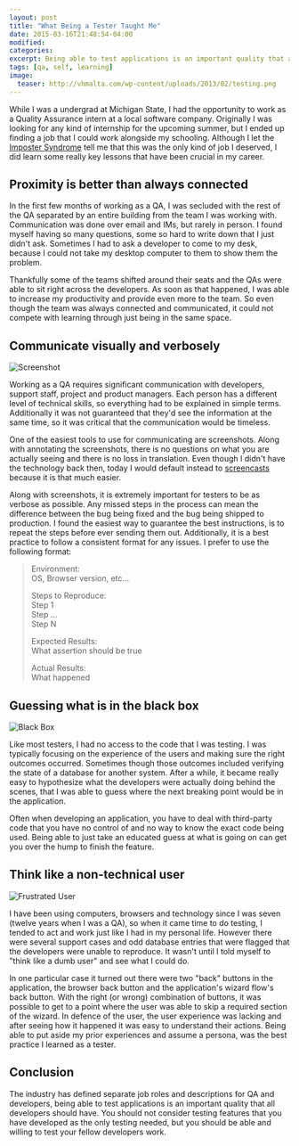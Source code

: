 ```yaml
---
layout: post
title: "What Being a Tester Taught Me"
date: 2015-03-16T21:48:54-04:00
modified:
categories: 
excerpt: Being able to test applications is an important quality that all developers should have.
tags: [qa, self, learning]
image:
  teaser: http://vhmalta.com/wp-content/uploads/2013/02/testing.png
---
```


While I was a undergrad at Michigan State, I had the opportunity to work as a Quality Assurance intern at a local software company.  Originally I was looking for any kind of internship for the upcoming summer, but I ended up finding a job that I could work alongside my schooling.  Although I let the [Imposter Syndrome](http://en.wikipedia.org/wiki/Impostor_syndrome) tell me that this was the only kind of job I deserved, I did learn some really key lessons that have been crucial in my career.

## Proximity is better than always connected

In the first few months of working as a QA, I was secluded with the rest of the QA separated by an entire building from the team I was working with.  Communication was done over email and IMs, but rarely in person.  I found myself having so many questions, some so hard to write down that I just didn't ask.  Sometimes I had to ask a developer to come to my desk, because I could not take my desktop computer to them to show them the problem.

Thankfully some of the teams shifted around their seats and the QAs were able to sit right across the developers.  As soon as that happened, I was able to increase my productivity and provide even more to the team.  So even though the team was always connected and communicated, it could not compete with learning through just being in the same space.

## Communicate visually and verbosely

![Screenshot](https://addons.cdn.mozilla.net/user-media/previews/full/54/54638.png)

Working as a QA requires significant communication with developers, support staff, project and product managers.  Each person has a different level of technical skills, so everything had to be explained in simple terms.  Additionally it was not guaranteed that they'd see the information at the same time, so it was critical that the communication would be timeless.

One of the easiest tools to use for communicating are screenshots.  Along with annotating the screenshots, there is no questions on what you are actually seeing and there is no loss in translation.  Even though I didn't have the technology back then, today I would default instead to [screencasts](http://en.wikipedia.org/wiki/Screencast) because it is that much easier.

Along with screenshots, it is extremely important for testers to be as verbose as possible.  Any missed steps in the process can mean the difference between the bug being fixed and the bug being shipped to production.  I found the easiest way to guarantee the best instructions, is to repeat the steps before ever sending them out.  Additionally, it is a best practice to follow a consistent format for any issues.  I prefer to use the following format:

> Environment:  
>   OS, Browser version, etc...
> 
> Steps to Reproduce:  
> Step 1  
> Step ...  
> Step N  
> 
> Expected Results:  
> What assertion should be true
> 
> Actual Results:  
> What happened

## Guessing what is in the black box

![Black Box](http://www.aimvalley.com/wp-content/uploads/Icon_SVT.png)

Like most testers, I had no access to the code that I was testing.  I was typically focusing on the experience of the users and making sure the right outcomes occurred.  Sometimes though those outcomes included verifying the state of a database for another system.  After a while, it became really easy to hypothesize what the developers were actually doing behind the scenes, that I was able to guess where the next breaking point would be in the application.

Often when developing an application, you have to deal with third-party code that you have no control of and no way to know the exact code being used.  Being able to just take an educated guess at what is going on can get you over the hump to finish the feature.

## Think like a non-technical user

![Frustrated User](http://puppetlabs.com/sites/default/files/frustrated_computer_geek.gif)

I have been using computers, browsers and technology since I was seven (twelve years when I was a QA), so when it came time to do testing, I tended to act and work just like I had in my personal life.  However there were several support cases and odd database entries that were flagged that the developers were unable to reproduce.  It wasn't until I told myself to "think like a dumb user" and see what I could do.  

In one particular case it turned out there were two "back" buttons in the application, the browser back button and the application's wizard flow's back button.  With the right (or wrong) combination of buttons, it was possible to get to a point where the user was able to skip a required section of the wizard.  In defence of the user, the user experience was lacking and after seeing how it happened it was easy to understand their actions.  Being able to put aside my prior experiences and assume a persona, was the best practice I learned as a tester.

## Conclusion

The industry has defined separate job roles and descriptions for QA and developers, being able to test applications is an important quality that all developers should have. You should not consider testing features that you have developed as the only testing needed, but you should be able and willing to test your fellow developers work.